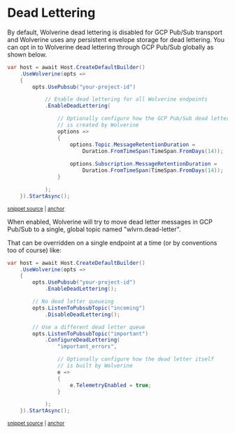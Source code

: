 # Dead Lettering

By default, Wolverine dead lettering is disabled for GCP Pub/Sub transport and Wolverine uses any persistent envelope storage for dead lettering. You can opt in to Wolverine dead lettering through GCP Pub/Sub globally as shown below.

<!-- snippet: sample_enable_wolverine_dead_lettering_for_pubsub -->
<a id='snippet-sample_enable_wolverine_dead_lettering_for_pubsub'></a>
```cs
var host = await Host.CreateDefaultBuilder()
    .UseWolverine(opts =>
    {
        opts.UsePubsub("your-project-id")

            // Enable dead lettering for all Wolverine endpoints
            .EnableDeadLettering(

                // Optionally configure how the GCP Pub/Sub dead letter itself
                // is created by Wolverine
                options =>
                {
                    options.Topic.MessageRetentionDuration =
                        Duration.FromTimeSpan(TimeSpan.FromDays(14));
                        
                    options.Subscription.MessageRetentionDuration =
                        Duration.FromTimeSpan(TimeSpan.FromDays(14));
                }

            );
    }).StartAsync();
```
<sup><a href='https://github.com/JasperFx/wolverine/blob/main/src/Transports/GCP/Wolverine.Pubsub.Tests/DocumentationSamples.cs#L177-L197' title='Snippet source file'>snippet source</a> | <a href='#snippet-sample_enable_wolverine_dead_lettering_for_pubsub' title='Start of snippet'>anchor</a></sup>
<!-- endSnippet -->

When enabled, Wolverine will try to move dead letter messages in GCP Pub/Sub to a single, global topic named "wlvrn.dead-letter".

That can be overridden on a single endpoint at a time (or by conventions too of course) like:

<!-- snippet: sample_configuring_wolverine_dead_lettering_for_pubsub -->
<a id='snippet-sample_configuring_wolverine_dead_lettering_for_pubsub'></a>
```cs
var host = await Host.CreateDefaultBuilder()
    .UseWolverine(opts =>
    {
        opts.UsePubsub("your-project-id")
            .EnableDeadLettering();

        // No dead letter queueing
        opts.ListenToPubsubTopic("incoming")
            .DisableDeadLettering();

        // Use a different dead letter queue
        opts.ListenToPubsubTopic("important")
            .ConfigureDeadLettering(
                "important_errors",

                // Optionally configure how the dead letter itself
                // is built by Wolverine
                e =>
                {
                    e.TelemetryEnabled = true;
                }

            );
    }).StartAsync();
```
<sup><a href='https://github.com/JasperFx/wolverine/blob/main/src/Transports/GCP/Wolverine.Pubsub.Tests/DocumentationSamples.cs#L206-L229' title='Snippet source file'>snippet source</a> | <a href='#snippet-sample_configuring_wolverine_dead_lettering_for_pubsub' title='Start of snippet'>anchor</a></sup>
<!-- endSnippet -->